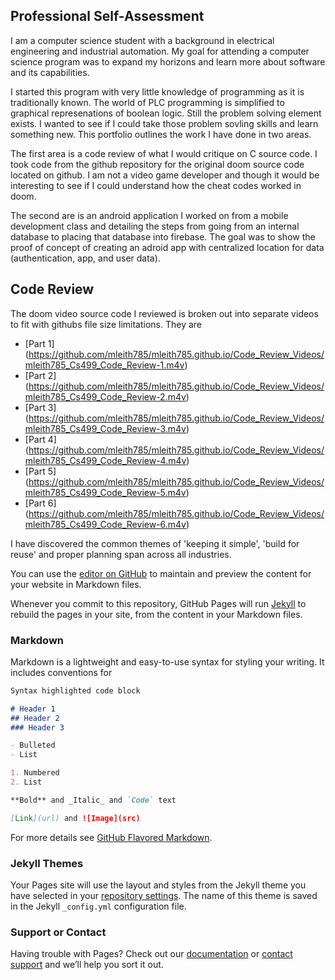 ## Professional Self-Assessment

I am a computer science student with a background in electrical engineering and industrial automation.  My goal for attending  a computer science program was to expand my horizons and learn more about software and its capabilities.  

I started this program with very little knowledge of programming as it is traditionally known.  The world of PLC programming is simplified to graphical represenations of boolean logic.  Still the problem solving element exists.  I wanted to see if I could take those problem sovling skills and learn something new.  This portfolio outlines the work I have done in two areas.

The first area is a code review of what I would critique on C source code.  I took code from the github repository for the original doom source code located on github.  I am not a video game developer and though it would be interesting to see if I could understand how the cheat codes worked in doom.

The second are is an android application I worked on from a mobile development class and detailing the steps from going from an internal database to placing that database into firebase.  The goal was to show the proof of concept of creating an adroid app with centralized location for data (authentication, app, and user data). 

## Code Review
The doom video source code I reviewed is broken out into separate videos to fit with githubs file size limitations.  They are
- [Part 1] (https://github.com/mleith785/mleith785.github.io/Code_Review_Videos/mleith785_Cs499_Code_Review-1.m4v)
- [Part 2] (https://github.com/mleith785/mleith785.github.io/Code_Review_Videos/mleith785_Cs499_Code_Review-2.m4v)
- [Part 3] (https://github.com/mleith785/mleith785.github.io/Code_Review_Videos/mleith785_Cs499_Code_Review-3.m4v)
- [Part 4] (https://github.com/mleith785/mleith785.github.io/Code_Review_Videos/mleith785_Cs499_Code_Review-4.m4v)
- [Part 5] (https://github.com/mleith785/mleith785.github.io/Code_Review_Videos/mleith785_Cs499_Code_Review-5.m4v)
- [Part 6] (https://github.com/mleith785/mleith785.github.io/Code_Review_Videos/mleith785_Cs499_Code_Review-6.m4v)




I have discovered the common themes of 'keeping it simple', 'build for reuse' and proper planning span across all industries.  

You can use the [editor on GitHub](https://github.com/mleith785/mleith785.github.io/edit/main/index.md) to maintain and preview the content for your website in Markdown files.

Whenever you commit to this repository, GitHub Pages will run [Jekyll](https://jekyllrb.com/) to rebuild the pages in your site, from the content in your Markdown files.

### Markdown

Markdown is a lightweight and easy-to-use syntax for styling your writing. It includes conventions for

```markdown
Syntax highlighted code block

# Header 1
## Header 2
### Header 3

- Bulleted
- List

1. Numbered
2. List

**Bold** and _Italic_ and `Code` text

[Link](url) and ![Image](src)
```

For more details see [GitHub Flavored Markdown](https://guides.github.com/features/mastering-markdown/).

### Jekyll Themes

Your Pages site will use the layout and styles from the Jekyll theme you have selected in your [repository settings](https://github.com/mleith785/mleith785.github.io/settings/pages). The name of this theme is saved in the Jekyll `_config.yml` configuration file.

### Support or Contact

Having trouble with Pages? Check out our [documentation](https://docs.github.com/categories/github-pages-basics/) or [contact support](https://support.github.com/contact) and we’ll help you sort it out.
